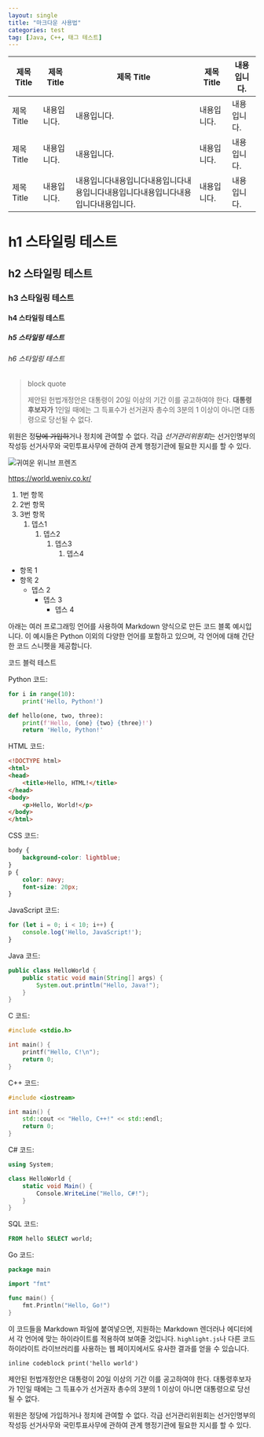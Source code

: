 ```yaml
---
layout: single
title: "마크다운 사용법"
categories: test
tag: [Java, C++, 태그 테스트] 
---
```



| 제목 Title | 제목 Title | 제목 Title                                  | 제목 Title | 내용입니다. |
| -------- | -------- | ----------------------------------------- | -------- | ------ |
| 제목 Title | 내용입니다.   | 내용입니다.                                    | 내용입니다.   | 내용입니다. |
| 제목 Title | 내용입니다.   | 내용입니다.                                    | 내용입니다.   | 내용입니다. |
| 제목 Title | 내용입니다.   | 내용입니다내용입니다내용입니다내용입니다내용입니다내용입니다내용입니다내용입니다. | 내용입니다.   | 내용입니다. |

# h1 스타일링 테스트

## h2 스타일링 테스트

### h3 스타일링 테스트

#### h4 스타일링 테스트

##### h5 스타일링 테스트

###### h6 스타일링 테스트

> block quote
>
> 제안된 헌법개정안은 대통령이 20일 이상의 기간 이를 공고하여야 한다. **대통령후보자가** 1인일 때에는 그 득표수가 선거권자 총수의 3분의 1 이상이 아니면 대통령으로 당선될 수 없다.

위원은 정~~당에 가입하~~거나 정치에 관여할 수 없다. 각급 *선거관리위원회*는 선거인명부의 작성등 선거사무와 국민투표사무에 관하여 관계 행정기관에 필요한 지시를 할 수 있다.


![귀여운 위니브 프렌즈 ](https://cdn.inflearn.com/public/files/posts/8d4983fa-7dd4-4322-9a56-83df1c8d26bc/%EC%9C%84%EB%8B%88%EB%B8%8C%EC%A6%88.png)

https://world.weniv.co.kr/

1. 1번 항목
2. 2번 항목
3. 3번 항목
    1. 뎁스1
        1. 뎁스2
            1. 뎁스3
                1. 뎁스4

-   항목 1
-   항목 2
    -   뎁스 2
        -   뎁스 3
            -   뎁스 4

아래는 여러 프로그래밍 언어를 사용하여 Markdown 양식으로 만든 코드 블록 예시입니다. 이 예시들은 Python 이외의 다양한 언어를 포함하고 있으며, 각 언어에 대해 간단한 코드 스니펫을 제공합니다.

코드 블럭 테스트

Python 코드:
```python
for i in range(10):
    print('Hello, Python!')

def hello(one, two, three):
    print(f'Hello, {one} {two} {three}!')
    return 'Hello, Python!'
```

HTML 코드:
```html
<!DOCTYPE html>
<html>
<head>
    <title>Hello, HTML!</title>
</head>
<body>
    <p>Hello, World!</p>
</body>
</html>
```

CSS 코드:
```css
body {
    background-color: lightblue;
}
p {
    color: navy;
    font-size: 20px;
}
```

JavaScript 코드:
```javascript
for (let i = 0; i < 10; i++) {
    console.log('Hello, JavaScript!');
}
```

Java 코드:
```java
public class HelloWorld {
    public static void main(String[] args) {
        System.out.println("Hello, Java!");
    }
}
```

C 코드:
```c
#include <stdio.h>

int main() {
    printf("Hello, C!\n");
    return 0;
}
```

C++ 코드:
```cpp
#include <iostream>

int main() {
    std::cout << "Hello, C++!" << std::endl;
    return 0;
}
```

C# 코드:
```csharp
using System;

class HelloWorld {
    static void Main() {
        Console.WriteLine("Hello, C#!");
    }
}
```

SQL 코드:
```sql
FROM hello SELECT world;
```

Go 코드:
```go
package main

import "fmt"

func main() {
    fmt.Println("Hello, Go!")
}
```

이 코드들을 Markdown 파일에 붙여넣으면, 지원하는 Markdown 렌더러나 에디터에서 각 언어에 맞는 하이라이트를 적용하여 보여줄 것입니다. `highlight.js`나 다른 코드 하이라이트 라이브러리를 사용하는 웹 페이지에서도 유사한 결과를 얻을 수 있습니다.

`inline codeblock print('hello world')`

제안된 헌법개정안은 대통령이 20일 이상의 기간 이를 공고하여야 한다. 대통령후보자가 1인일 때에는 그 득표수가 선거권자 총수의 3분의 1 이상이 아니면 대통령으로 당선될 수 없다.

위원은 정당에 가입하거나 정치에 관여할 수 없다. 각급 선거관리위원회는 선거인명부의 작성등 선거사무와 국민투표사무에 관하여 관계 행정기관에 필요한 지시를 할 수 있다.